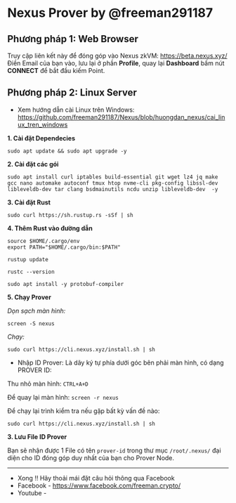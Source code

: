 # Nexus Prover by @freeman291187

## Phương pháp 1: Web Browser
Truy cập liên kết này để đóng góp vào Nexus zkVM: https://beta.nexus.xyz/
Điền Email của bạn vào, lưu lại ở phần **Profile**, quay lại **Dashboard** bấm nút **CONNECT** để bắt đầu kiếm Point.


## Phương pháp 2: Linux Server

- Xem hướng dẫn cài Linux trên Windows: https://github.com/freeman291187/Nexus/blob/huongdan_nexus/cai_linux_tren_windows

**1. Cài đặt Dependecies**
```console
sudo apt update && sudo apt upgrade -y
```
**2. Cài đặt các gói**
```console
sudo apt install curl iptables build-essential git wget lz4 jq make gcc nano automake autoconf tmux htop nvme-cli pkg-config libssl-dev libleveldb-dev tar clang bsdmainutils ncdu unzip libleveldb-dev  -y
```
**3. Cài đặt Rust**
```console
sudo curl https://sh.rustup.rs -sSf | sh
```
**4. Thêm Rust vào đường dẫn**
```console
source $HOME/.cargo/env
export PATH="$HOME/.cargo/bin:$PATH"
```
```console
rustup update

rustc --version
```
```console
sudo apt install -y protobuf-compiler
```

**5. Chạy Prover**

*Dọn sạch màn hình:*
```console
screen -S nexus
```
*Chạy:*
```console
sudo curl https://cli.nexus.xyz/install.sh | sh
```
- Nhập ID Prover: Là dãy ký tự phía dưới góc bên phải màn hình, có dạng PROVER ID:

Thu nhỏ màn hình: `CTRL+A+D`

Để quay lại màn hình: `screen -r nexus`

Để chạy lại trình kiểm tra nếu gặp bất kỳ vấn đề nào:
```console
sudo curl https://cli.nexus.xyz/install.sh | sh
```

**3. Lưu File ID Prover**

Bạn sẽ nhận được 1 File có tên `prover-id` trong thư mục `/root/.nexus/` đại diện cho ID đóng góp duy nhất của bạn cho Prover Node.


---
- Xong !! Hãy thoải mái đặt câu hỏi thông qua Facebook
- Facebook - https://www.facebook.com/freeman.crypto/
- Youtube - 
